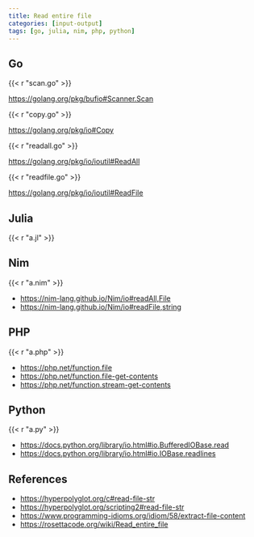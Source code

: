 ```yaml
---
title: Read entire file
categories: [input-output]
tags: [go, julia, nim, php, python]
---
```


## Go

{{< r "scan.go" >}}

<https://golang.org/pkg/bufio#Scanner.Scan>

{{< r "copy.go" >}}

<https://golang.org/pkg/io#Copy>

{{< r "readall.go" >}}

<https://golang.org/pkg/io/ioutil#ReadAll>

{{< r "readfile.go" >}}

<https://golang.org/pkg/io/ioutil#ReadFile>

## Julia

{{< r "a.jl" >}}

## Nim

{{< r "a.nim" >}}

- <https://nim-lang.github.io/Nim/io#readAll,File>
- <https://nim-lang.github.io/Nim/io#readFile,string>

## PHP

{{< r "a.php" >}}

- <https://php.net/function.file>
- <https://php.net/function.file-get-contents>
- <https://php.net/function.stream-get-contents>

## Python

{{< r "a.py" >}}

- <https://docs.python.org/library/io.html#io.BufferedIOBase.read>
- <https://docs.python.org/library/io.html#io.IOBase.readlines>

## References

- <https://hyperpolyglot.org/c#read-file-str>
- <https://hyperpolyglot.org/scripting2#read-file-str>
- <https://www.programming-idioms.org/idiom/58/extract-file-content>
- <https://rosettacode.org/wiki/Read_entire_file>
